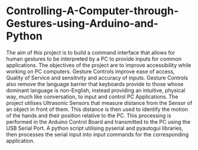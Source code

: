 # Controlling-A-Computer-through-Gestures-using-Arduino-and-Python
The aim of this project is to build a command interface that allows for human gestures to be interpreted by a PC to provide inputs for common applications. The objectives of the project are to improve accessibility while working on PC computers. Gesture Controls improve ease of access, Quality of Service and sensitivity and accuracy of inputs. Gesture Controls also remove the language barrier that keyboards provide to those whose dominant language is non-English, instead providing an intuitive, physical way, much like conversation, to input and control PC Applications. The project utilises Ultrasonic Sensors that measure distance from the Sensor of an object in front of them. This distance is then used to identify the motion of the hands and their position relative to the PC. This processing is performed in the Arduino Control Board and transmitted to the PC using the USB Serial Port. A python script utilising pyserial and pyautogui libraries, then processes the serial input into input commands for the corresponding application.
